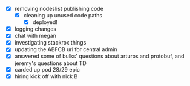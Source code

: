 * [x] removing nodeslist publishing code
  * [x] cleaning up unused code paths
    * [x] deployed!
* [x] logging changes
* [x] chat with megan
* [x] investigating stackrox things
* [x] updating the ABFCB url for central admin
* [x] answered some of bulks' questions about arturos and protobuf, and jeremy's questions about TD
* [x] carded up pod 28/29 epic
* [x] hiring kick off with nick B
